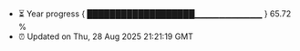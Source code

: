 - ⏳ Year progress { ███████████████████▁▁▁▁▁▁▁▁▁▁▁ } 65.72 %
- ⏰ Updated on Thu, 28 Aug 2025 21:21:19 GMT

